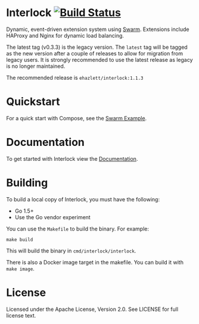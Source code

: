 # Interlock [![Build Status](https://travis-ci.org/ehazlett/interlock.svg?branch=master)](https://travis-ci.org/ehazlett/interlock)
Dynamic, event-driven extension system using [Swarm](https://github.com/docker/swarm).  Extensions include HAProxy and Nginx for dynamic load balancing.

The latest tag (v0.3.3) is the legacy version.  The `latest` tag will be
tagged as the new version after a couple of releases to allow for migration
from legacy users.  It is strongly recommended to use the latest release 
as legacy is no longer maintained.

The recommended release is `ehazlett/interlock:1.1.3`

# Quickstart
For a quick start with Compose, see the [Swarm Example](docs/examples/nginx-swarm-machine).

# Documentation
To get started with Interlock view the [Documentation](docs).

# Building
To build a local copy of Interlock, you must have the following:

- Go 1.5+
- Use the Go vendor experiment

You can use the `Makefile` to build the binary.  For example:

`make build`

This will build the binary in `cmd/interlock/interlock`.

There is also a Docker image target in the makefile.  You can build it with
`make image`.

# License
Licensed under the Apache License, Version 2.0. See LICENSE for full license text.
